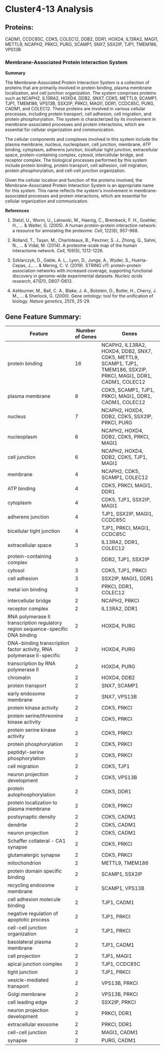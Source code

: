 # Cluster4-13 Analysis

## Proteins: 

CADM1, CCDC85C, CDK5, COLEC12, DDB2, DDR1, HOXD4, IL13RA2, MAGI1, METTL9, NCAPH2, PRKCI, PURG, SCAMP1, SNX7, SSX2IP, TJP1, TMEM186, VPS13B

### Membrane-Associated Protein Interaction System

**Summary**

The Membrane-Associated Protein Interaction System is a collection of proteins that are primarily involved in protein binding, plasma membrane localization, and cell junction organization. The system comprises proteins such as NCAPH2, IL13RA2, HOXD4, DDB2, SNX7, CDK5, METTL9, SCAMP1, TJP1, TMEM186, VPS13B, SSX2IP, PRKCI, MAGI1, DDR1, CCDC85C, PURG, CADM1, and COLEC12. These proteins are involved in various cellular processes, including protein transport, cell adhesion, cell migration, and protein phosphorylation. The system is characterized by its involvement in membrane-associated processes and protein interactions, which are essential for cellular organization and communication.

The cellular components and complexes involved in this system include the plasma membrane, nucleus, nucleoplasm, cell junction, membrane, ATP binding, cytoplasm, adherens junction, bicellular tight junction, extracellular space, protein-containing complex, cytosol, intercellular bridge, and receptor complex. The biological processes performed by this system include protein binding, protein transport, cell adhesion, cell migration, protein phosphorylation, and cell-cell junction organization.

Given the cellular location and function of the proteins involved, the Membrane-Associated Protein Interaction System is an appropriate name for this system. This name reflects the system's involvement in membrane-associated processes and protein interactions, which are essential for cellular organization and communication.

**References**

1. Stelzl, U., Worm, U., Lalowski, M., Haenig, C., Brembeck, F. H., Goehler, H., ... & Walter, G. (2005). A human protein-protein interaction network: a resource for annotating the proteome. *Cell*, 122(6), 957-968.

2. Rolland, T., Taşan, M., Charloteaux, B., Pevzner, S. J., Zhong, Q., Sahni, N., ... & Vidal, M. (2014). A proteome-scale map of the human interactome network. *Cell*, 159(5), 1212-1226.

3. Szklarczyk, D., Gable, A. L., Lyon, D., Junge, A., Wyder, S., Huerta-Cepas, J., ... & Mering, C. V. (2019). STRING v11: protein-protein association networks with increased coverage, supporting functional discovery in genome-wide experimental datasets. *Nucleic acids research*, 47(D1), D607-D613.

4. Ashburner, M., Ball, C. A., Blake, J. A., Botstein, D., Butler, H., Cherry, J. M., ... & Sherlock, G. (2000). Gene ontology: tool for the unification of biology. *Nature genetics*, 25(1), 25-29.

## Gene Feature Summary: 

| Feature | Number of Genes | Genes |
| --- | --- | --- |
| protein binding | 16 | NCAPH2, IL13RA2, HOXD4, DDB2, SNX7, CDK5, METTL9, SCAMP1, TJP1, TMEM186, SSX2IP, PRKCI, MAGI1, DDR1, CADM1, COLEC12 |
| plasma membrane | 8 | CDK5, SCAMP1, TJP1, PRKCI, MAGI1, DDR1, CADM1, COLEC12 |
| nucleus | 7 | NCAPH2, HOXD4, DDB2, CDK5, SSX2IP, PRKCI, PURG |
| nucleoplasm | 6 | NCAPH2, HOXD4, DDB2, CDK5, PRKCI, MAGI1 |
| cell junction | 6 | NCAPH2, HOXD4, DDB2, CDK5, TJP1, MAGI1 |
| membrane | 4 | NCAPH2, CDK5, SCAMP1, COLEC12 |
| ATP binding | 4 | CDK5, PRKCI, MAGI1, DDR1 |
| cytoplasm | 4 | CDK5, TJP1, SSX2IP, MAGI1 |
| adherens junction | 4 | TJP1, SSX2IP, MAGI1, CCDC85C |
| bicellular tight junction | 4 | TJP1, PRKCI, MAGI1, CCDC85C |
| extracellular space | 3 | IL13RA2, DDR1, COLEC12 |
| protein-containing complex | 3 | DDB2, TJP1, SSX2IP |
| cytosol | 3 | CDK5, TJP1, PRKCI |
| cell adhesion | 3 | SSX2IP, MAGI1, DDR1 |
| metal ion binding | 3 | PRKCI, DDR1, COLEC12 |
| intercellular bridge | 2 | NCAPH2, PRKCI |
| receptor complex | 2 | IL13RA2, DDR1 |
| RNA polymerase II transcription regulatory region sequence-specific DNA binding | 2 | HOXD4, PURG |
| DNA-binding transcription factor activity, RNA polymerase II-specific | 2 | HOXD4, PURG |
|  transcription by RNA polymerase II | 2 | HOXD4, PURG |
| chromatin | 2 | HOXD4, DDB2 |
| protein transport | 2 | SNX7, SCAMP1 |
| early endosome membrane | 2 | SNX7, VPS13B |
| protein kinase activity | 2 | CDK5, PRKCI |
| protein serine/threonine kinase activity | 2 | CDK5, PRKCI |
| protein serine kinase activity | 2 | CDK5, PRKCI |
| protein phosphorylation | 2 | CDK5, PRKCI |
| peptidyl-serine phosphorylation | 2 | CDK5, PRKCI |
|  cell migration | 2 | CDK5, TJP1 |
| neuron projection development | 2 | CDK5, VPS13B |
| protein autophosphorylation | 2 | CDK5, DDR1 |
|  protein localization to plasma membrane | 2 | CDK5, PRKCI |
| postsynaptic density | 2 | CDK5, CADM1 |
| dendrite | 2 | CDK5, CADM1 |
| neuron projection | 2 | CDK5, CADM1 |
| Schaffer collateral - CA1 synapse | 2 | CDK5, PRKCI |
| glutamatergic synapse | 2 | CDK5, PRKCI |
| mitochondrion | 2 | METTL9, TMEM186 |
| protein domain specific binding | 2 | SCAMP1, SSX2IP |
| recycling endosome membrane | 2 | SCAMP1, VPS13B |
| cell adhesion molecule binding | 2 | TJP1, CADM1 |
| negative regulation of apoptotic process | 2 | TJP1, PRKCI |
| cell-cell junction organization | 2 | TJP1, PRKCI |
| basolateral plasma membrane | 2 | TJP1, CADM1 |
| cell projection | 2 | TJP1, MAGI1 |
| apical junction complex | 2 | TJP1, CCDC85C |
| tight junction | 2 | TJP1, PRKCI |
| vesicle-mediated transport | 2 | VPS13B, PRKCI |
| Golgi membrane | 2 | VPS13B, PRKCI |
| cell leading edge | 2 | SSX2IP, PRKCI |
|  neuron projection development | 2 | PRKCI, DDR1 |
| extracellular exosome | 2 | PRKCI, DDR1 |
| cell-cell junction | 2 | MAGI1, CADM1 |
| synapse | 2 | PURG, CADM1 |


